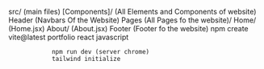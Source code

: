 src/ 
    (main files)
    [Components]/
                    (All Elements and Components of website)
                Header (Navbars Of the Website)
                Pages (All Pages fo the website)/
                                                 Home/ (Home.jsx)
                                                 About/ (About.jsx)
                Footer (Footer fo the website)
                npm create vite@latest portfolio
                react
                javascript
                
                npm run dev (server chrome)
                tailwind initialize 


